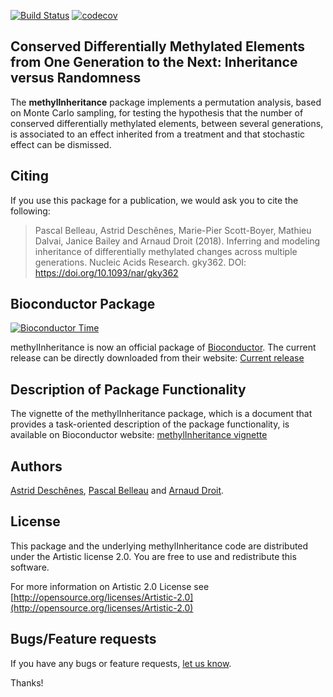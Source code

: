 [![Build Status](https://travis-ci.org/adeschen/methylInheritance.svg?branch=master)](https://travis-ci.org/adeschen/methylInheritance)
[![codecov](https://codecov.io/gh/adeschen/methylInheritance/branch/master/graph/badge.svg)](https://codecov.io/gh/adeschen/methylInheritance)


## Conserved Differentially Methylated Elements from One Generation to the Next: Inheritance versus Randomness


The **methylInheritance** package implements a permutation analysis, based 
on Monte Carlo sampling, for testing the 
hypothesis that the number of conserved differentially methylated 
elements, between several generations, is 
associated to an effect inherited from a treatment and that stochastic effect 
can be dismissed. 


## Citing ##

If you use this package for a publication, we would ask you to cite the 
following:

> Pascal Belleau, Astrid Deschênes, Marie-Pier Scott-Boyer, Mathieu Dalvai, Janice Bailey and Arnaud Droit (2018). Inferring and modeling inheritance of differentially methylated changes across multiple generations. Nucleic Acids Research. gky362. DOI: https://doi.org/10.1093/nar/gky362


## Bioconductor Package ##

[![Bioconductor Time](http://bioconductor.org/shields/years-in-bioc/methylInheritance.svg)](http://bioconductor.org/packages/release/bioc/html/methylInheritance.html "Bioconductor status")

methylInheritance is now an official package of [Bioconductor](http://bioconductor.org/). The current release can be directly downloaded from their website:
[Current release](http://bioconductor.org/packages/methylInheritance)


## Description of Package Functionality ##

The vignette of the methylInheritance package, which is a document that provides a task-oriented description of the package functionality, is available on Bioconductor website:
[methylInheritance vignette](https://bioconductor.org/packages/release/bioc/vignettes/methylInheritance/inst/doc/methylInheritance.html)


## Authors ##

[Astrid Desch&ecirc;nes](http://ca.linkedin.com/in/astriddeschenes "Astrid Desch&ecirc;nes"), 
[Pascal Belleau](http://ca.linkedin.com/in/pascalbelleau "Pascal Belleau")
and [Arnaud Droit](http://ca.linkedin.com/in/drarnaud "Arnaud Droit").


## License ##

This package and the underlying methylInheritance code are distributed under 
the Artistic license 2.0. You are free to use and redistribute this software. 

For more information on Artistic 2.0 License see
[http://opensource.org/licenses/Artistic-2.0](http://opensource.org/licenses/Artistic-2.0)


## Bugs/Feature requests ##

If you have any bugs or feature requests, 
[let us know](https://github.com/adeschen/methylInheritance/issues). 

Thanks!
